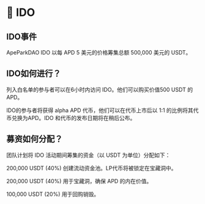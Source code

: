# 🌠 IDO

## IDO**事件**

ApeParkDAO IDO 以每 APD 5 美元的价格筹集总额 500,000 美元的 USDT。

## IDO**如何进行？**

列入白名单的参与者可以在6小时内访问 IDO。他们可以购买价值500 USDT 的APD。

IDO的参与者将获得 alpha APD 代币，他们可以在代币上市后以 1:1 的比例将其代币兑换为APD。IDO 和代币的发布日期将在稍后公布。

## 募资**如何分配？**

团队计划将 IDO 活动期间筹集的资金（以 USDT 为单位）分配如下：

200,000 USDT (40%) 创建流动资金池。LP代币将被锁定在宝藏洞中。

200,000 USDT (40%) ⽤于宝藏洞，确保 APD 的内在价值。

100,000 USDT (20%) ⽤于回购销毁。
